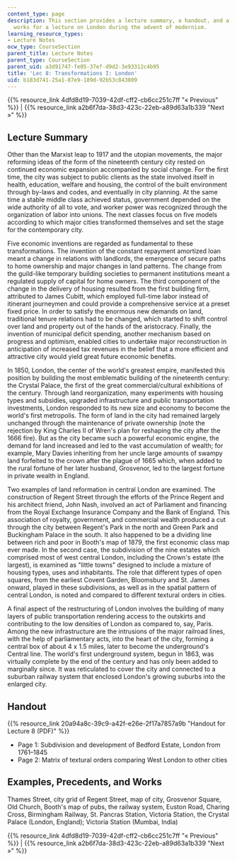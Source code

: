 ```yaml
---
content_type: page
description: This section provides a lecture summary, a handout, and a list of referenced
  works for a lecture on London during the advent of modernism.
learning_resource_types:
- Lecture Notes
ocw_type: CourseSection
parent_title: Lecture Notes
parent_type: CourseSection
parent_uid: a3d91747-fe05-37ef-d9d2-3e93312c4b95
title: 'Lec 8: Transformations I: London'
uid: b183d741-25a1-87e9-189d-92b53c843809
---
```


{{% resource_link 4dfd8d19-7039-42df-cff2-cb6cc251c7ff "« Previous" %}} | {{% resource_link a2b6f7da-38d3-423c-22eb-a89d63a1b339 "Next »" %}}

Lecture Summary
---------------

Other than the Marxist leap to 1917 and the utopian movements, the major reforming ideas of the form of the nineteenth century city rested on continued economic expansion accompanied by social change. For the first time, the city was subject to public clients as the state involved itself in health, education, welfare and housing, the control of the built environment through by-laws and codes, and eventually in city planning. At the same time a stable middle class achieved status, government depended on the wide authority of all to vote, and worker power was recognized through the organization of labor into unions. The next classes focus on five models according to which major cities transformed themselves and set the stage for the contemporary city.

Five economic inventions are regarded as fundamental to these transformations. The invention of the constant repayment amortized loan meant a change in relations with landlords, the emergence of secure paths to home ownership and major changes in land patterns. The change from the guild-like temporary building societies to permanent institutions meant a regulated supply of capital for home owners. The third component of the change in the delivery of housing resulted from the first building firm, attributed to James Cubitt, which employed full-time labor instead of itinerant journeymen and could provide a comprehensive service at a preset fixed price. In order to satisfy the enormous new demands on land, traditional tenure relations had to be changed, which started to shift control over land and property out of the hands of the aristocracy. Finally, the invention of municipal deficit spending, another mechanism based on progress and optimism, enabled cities to undertake major reconstruction in anticipation of increased tax revenues in the belief that a more efficient and attractive city would yield great future economic benefits.

In 1850, London, the center of the world's greatest empire, manifested this position by building the most emblematic building of the nineteenth century: the Crystal Palace, the first of the great commercial/cultural exhibitions of the century. Through land reorganization, many experiments with housing types and subsidies, upgraded infrastructure and public transportation investments, London responded to its new size and economy to become the world's first metropolis. The form of land in the city had remained largely unchanged through the maintenance of private ownership (note the rejection by King Charles II of Wren's plan for reshaping the city after the 1666 fire). But as the city became such a powerful economic engine, the demand for land increased and led to the vast accumulation of wealth; for example, Mary Davies inheriting from her uncle large amounts of swampy land forfeited to the crown after the plague of 1665 which, when added to the rural fortune of her later husband, Grosvenor, led to the largest fortune in private wealth in England.

Two examples of land reformation in central London are examined. The construction of Regent Street through the efforts of the Prince Regent and his architect friend, John Nash, involved an act of Parliament and financing from the Royal Exchange Insurance Company and the Bank of England. This association of royalty, government, and commercial wealth produced a cut through the city between Regent's Park in the north and Green Park and Buckingham Palace in the south. It also happened to be a dividing line between rich and poor in Booth's map of 1879, the first economic class map ever made. In the second case, the subdivision of the nine estates which comprised most of west central London, including the Crown's estate (the largest), is examined as "little towns" designed to include a mixture of housing types, uses and inhabitants. The role that different types of open squares, from the earliest Covent Garden, Bloomsbury and St. James onward, played in these subdivisions, as well as in the spatial pattern of central London, is noted and compared to different textural orders in cities.

A final aspect of the restructuring of London involves the building of many layers of public transportation rendering access to the outskirts and contributing to the low densities of London as compared to, say, Paris. Among the new infrastructure are the intrusions of the major railroad lines, with the help of parliamentary acts, into the heart of the city, forming a central box of about 4 x 1.5 miles, later to become the underground's Central line. The world's first underground system, begun in 1863, was virtually complete by the end of the century and has only been added to marginally since. It was reticulated to cover the city and connected to a suburban railway system that enclosed London's growing suburbs into the enlarged city.

Handout
-------

{{% resource_link 20a94a8c-39c9-a42f-e26e-2f17a7857a9b "Handout for Lecture 8 (PDF)" %}}

*   Page 1: Subdivision and development of Bedford Estate, London from 1761–1845
*   Page 2: Matrix of textural orders comparing West London to other cities

Examples, Precedents, and Works
-------------------------------

Thames Street, city grid of Regent Street, map of city, Grosvenor Square, Old Church, Booth's map of pubs, the railway system, Euston Road, Charing Cross, Birmingham Railway, St. Pancras Station, Victoria Station, the Crystal Palace (London, England); Victoria Station (Mumbai, India)

{{% resource_link 4dfd8d19-7039-42df-cff2-cb6cc251c7ff "« Previous" %}} | {{% resource_link a2b6f7da-38d3-423c-22eb-a89d63a1b339 "Next »" %}}